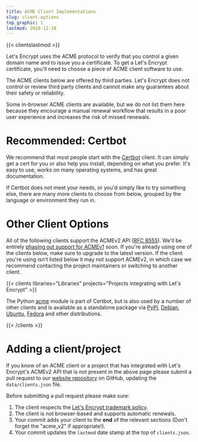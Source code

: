 ```yaml
---
title: ACME Client Implementations
slug: client-options
top_graphic: 1
lastmod: 2020-12-18
---
```


{{< clientslastmod >}}

Let's Encrypt uses the ACME protocol to verify that you control a given domain
name and to issue you a certificate. To get a Let's Encrypt certificate, you'll
need to choose a piece of ACME client software to use.

The ACME clients below are offered by third parties. Let's Encrypt does not control or review
third party clients and cannot make any guarantees about their safety or reliability.

Some in-browser ACME clients are available, but we do not list them here because
they encourage a manual renewal workflow that results in a poor user experience
and increases the risk of missed renewals.

# Recommended: Certbot

We recommend that most people start with the [Certbot](https://certbot.eff.org/) client. It can simply get a cert for you or also help you install, depending on what you prefer. It's easy to use, works on many operating systems, and has great documentation.

If Certbot does not meet your needs, or you'd simply like to try something else, there are many more clients to choose from below, grouped by the language or environment they run in.

# Other Client Options

All of the following clients support the ACMEv2 API ([RFC 8555](https://tools.ietf.org/html/rfc8555)). We'll be entirely [phasing out support for ACMEv1](https://community.letsencrypt.org/t/end-of-life-plan-for-acmev1/88430/) soon. If you're already using one of the clients below, make sure to upgrade to the latest version. If the client you're using isn't listed below it may not support ACMEv2, in which case we recommend contacting the project maintainers or switching to another client.

{{< clients libraries="Libraries" projects="Projects integrating with Let's Encrypt" >}}

The Python [acme](https://github.com/certbot/certbot/tree/master/acme) module is part of Certbot, but is also used by a number of other clients and is available as a standalone package via [PyPI](https://pypi.python.org/pypi/acme), [Debian](https://packages.debian.org/search?keywords=python-acme), [Ubuntu](https://launchpad.net/ubuntu/+source/python-acme), [Fedora](https://bodhi.fedoraproject.org/updates/?packages=python-acme) and other distributions.

{{< /clients >}}

# Adding a client/project

If you know of an ACME client or a project that has integrated with Let's Encrypt's ACMEv2 API that is not present in the above page please submit a pull request to our [website repository](https://github.com/letsencrypt/website/) on GitHub, updating the `data/clients.json` file.

Before submitting a pull request please make sure:

1. The client respects the [Let's Encrypt trademark policy](/trademarks).
1. The client is not browser-based and supports automatic renewals.
1. Your commit adds your client to the **end** of the relevant sections (Don't forget the "acme_v2" if appropriate!).
1. Your commit updates the `lastmod` date stamp at the top of `clients.json`.
